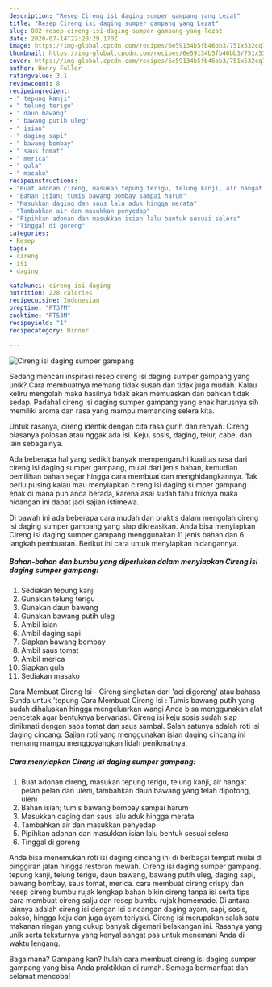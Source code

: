 ```yaml
---
description: "Resep Cireng isi daging sumper gampang yang Lezat"
title: "Resep Cireng isi daging sumper gampang yang Lezat"
slug: 882-resep-cireng-isi-daging-sumper-gampang-yang-lezat
date: 2020-07-14T22:20:29.170Z
image: https://img-global.cpcdn.com/recipes/6e59134b5fb46bb3/751x532cq70/cireng-isi-daging-sumper-gampang-foto-resep-utama.jpg
thumbnail: https://img-global.cpcdn.com/recipes/6e59134b5fb46bb3/751x532cq70/cireng-isi-daging-sumper-gampang-foto-resep-utama.jpg
cover: https://img-global.cpcdn.com/recipes/6e59134b5fb46bb3/751x532cq70/cireng-isi-daging-sumper-gampang-foto-resep-utama.jpg
author: Henry Fuller
ratingvalue: 3.1
reviewcount: 8
recipeingredient:
- " tepung kanji"
- " telung terigu"
- " daun bawang"
- " bawang putih uleg"
- " isian"
- " daging sapi"
- " bawang bombay"
- " saus tomat"
- " merica"
- " gula"
- " masako"
recipeinstructions:
- "Buat adonan cireng, masukan tepung terigu, telung kanji, air hangat pelan pelan dan uleni, tambahkan daun bawang yang telah dipotong, uleni"
- "Bahan isian; tumis bawang bombay sampai harum"
- "Masukkan daging dan saus lalu aduk hingga merata"
- "Tambahkan air dan masukkan penyedap"
- "Pipihkan adonan dan masukkan isian lalu bentuk sesuai selera"
- "Tinggal di goreng"
categories:
- Resep
tags:
- cireng
- isi
- daging

katakunci: cireng isi daging 
nutrition: 228 calories
recipecuisine: Indonesian
preptime: "PT37M"
cooktime: "PT53M"
recipeyield: "1"
recipecategory: Dinner

---
```



![Cireng isi daging sumper gampang](https://img-global.cpcdn.com/recipes/6e59134b5fb46bb3/751x532cq70/cireng-isi-daging-sumper-gampang-foto-resep-utama.jpg)

Sedang mencari inspirasi resep cireng isi daging sumper gampang yang unik? Cara membuatnya memang tidak susah dan tidak juga mudah. Kalau keliru mengolah maka hasilnya tidak akan memuaskan dan bahkan tidak sedap. Padahal cireng isi daging sumper gampang yang enak harusnya sih memiliki aroma dan rasa yang mampu memancing selera kita.

Untuk rasanya, cireng identik dengan cita rasa gurih dan renyah. Cireng biasanya polosan atau nggak ada isi. Keju, sosis, daging, telur, cabe, dan lain sebagainya.

Ada beberapa hal yang sedikit banyak mempengaruhi kualitas rasa dari cireng isi daging sumper gampang, mulai dari jenis bahan, kemudian pemilihan bahan segar hingga cara membuat dan menghidangkannya. Tak perlu pusing kalau mau menyiapkan cireng isi daging sumper gampang enak di mana pun anda berada, karena asal sudah tahu triknya maka hidangan ini dapat jadi sajian istimewa.


Di bawah ini ada beberapa cara mudah dan praktis dalam mengolah cireng isi daging sumper gampang yang siap dikreasikan. Anda bisa menyiapkan Cireng isi daging sumper gampang menggunakan 11 jenis bahan dan 6 langkah pembuatan. Berikut ini cara untuk menyiapkan hidangannya.

<!--inarticleads1-->

##### Bahan-bahan dan bumbu yang diperlukan dalam menyiapkan Cireng isi daging sumper gampang:

1. Sediakan  tepung kanji
1. Gunakan  telung terigu
1. Gunakan  daun bawang
1. Gunakan  bawang putih uleg
1. Ambil  isian
1. Ambil  daging sapi
1. Siapkan  bawang bombay
1. Ambil  saus tomat
1. Ambil  merica
1. Siapkan  gula
1. Sediakan  masako


Cara Membuat Cireng Isi - Cireng singkatan dari &#39;aci digoreng&#39; atau bahasa Sunda untuk &#39;tepung Cara Membuat Cireng Isi : Tumis bawang putih yang sudah dihaluskan hingga mengeluarkan wangi Anda bisa menggunakan alat pencetak agar bentuknya bervariasi. Cireng isi keju sosis sudah siap dinikmati dengan saos tomat dan saus sambal. Salah satunya adalah roti isi daging cincang. Sajian roti yang menggunakan isian daging cincang ini memang mampu menggoyangkan lidah penikmatnya. 

<!--inarticleads2-->

##### Cara menyiapkan Cireng isi daging sumper gampang:

1. Buat adonan cireng, masukan tepung terigu, telung kanji, air hangat pelan pelan dan uleni, tambahkan daun bawang yang telah dipotong, uleni
1. Bahan isian; tumis bawang bombay sampai harum
1. Masukkan daging dan saus lalu aduk hingga merata
1. Tambahkan air dan masukkan penyedap
1. Pipihkan adonan dan masukkan isian lalu bentuk sesuai selera
1. Tinggal di goreng


Anda bisa menemukan roti isi daging cincang ini di berbagai tempat mulai di pinggiran jalan hingga restoran mewah. Cireng isi daging sumper gampang. tepung kanji, telung terigu, daun bawang, bawang putih uleg, daging sapi, bawang bombay, saus tomat, merica. cara membuat cireng crispy dan resep cireng bumbu rujak lengkap bahan bikin cireng tanpa isi serta tips cara membuat cireng salju dan resep bumbu rujak homemade. Di antara lainnya adalah cireng isi dengan isi cincangan daging ayam, sapi, sosis, bakso, hingga keju dan juga ayam teriyaki. Cireng isi merupakan salah satu makanan ringan yang cukup banyak digemari belakangan ini. Rasanya yang unik serta teksturnya yang kenyal sangat pas untuk menemani Anda di waktu lengang. 

Bagaimana? Gampang kan? Itulah cara membuat cireng isi daging sumper gampang yang bisa Anda praktikkan di rumah. Semoga bermanfaat dan selamat mencoba!
